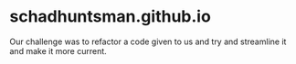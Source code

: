 # schadhuntsman.github.io
 
Our challenge was to refactor a code given to us and try and streamline it and make it more current. 
